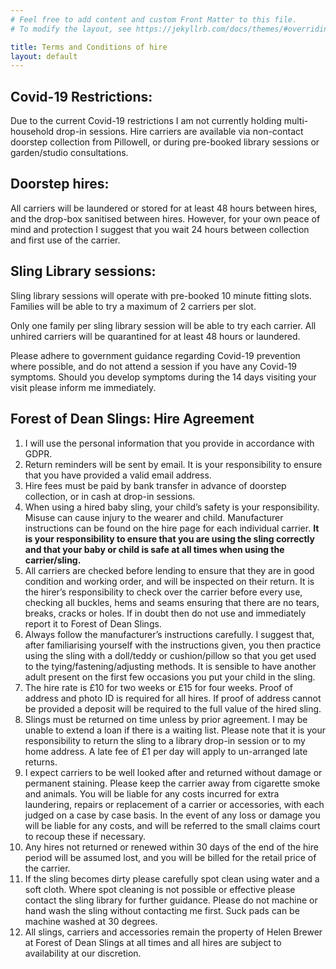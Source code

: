 ```yaml
---
# Feel free to add content and custom Front Matter to this file.
# To modify the layout, see https://jekyllrb.com/docs/themes/#overriding-theme-defaults

title: Terms and Conditions of hire
layout: default
---
```


<div class="container container--narrow prose">
  <h2>Covid-19 Restrictions:</h2>
  <p>Due to the current Covid-19 restrictions I am not currently holding multi-household drop-in sessions. Hire carriers are available via non-contact doorstep collection from Pillowell, or during pre-booked library sessions or garden/studio consultations.</p>
  <h2>Doorstep hires:</h2>
  <p>All carriers will be laundered or stored for at least 48 hours between hires, and the drop-box sanitised between hires. However, for your own peace of mind and protection I suggest that you wait 24 hours between collection and first use of the carrier.</p>
  <h2>Sling Library sessions:</h2>
  <p>Sling library sessions will operate with pre-booked 10 minute fitting slots. Families will be able to try a maximum of 2 carriers per slot.</p>
  <p>Only one family per sling library session will be able to try each carrier. All unhired carriers will be quarantined for at least 48 hours or laundered.</p>
  <p>Please adhere to government guidance regarding Covid-19 prevention where possible, and do not attend a session if you have any Covid-19 symptoms. Should you develop symptoms during the 14 days visiting your visit please inform me immediately.</p>

  <h2>Forest of Dean Slings: Hire Agreement</h2>
  <ol>
    <li>I will use the personal information that you provide in accordance with GDPR.</li>
    <li>Return reminders will be sent by email. It is your responsibility to ensure that you have provided a valid email address.</li>
    <li>Hire fees must be paid by bank transfer in advance of doorstep collection, or in cash at drop-in sessions.</li>
    <li>When using a hired baby sling, your child’s safety is your responsibility. Misuse can cause injury to the wearer and child. Manufacturer instructions can be found on the hire page for each individual carrier. <strong>It is your responsibility to ensure that you are using the sling correctly and that your baby or child is safe at all times when using the carrier/sling.</strong></li>
    <li>All carriers are checked before lending to ensure that they are in good condition and working order, and will be inspected on their return. It is the hirer’s responsibility to check over the carrier before every use, checking all buckles, hems and seams ensuring that there are no tears, breaks, cracks or holes. If in doubt then do not use and immediately report it to Forest of Dean Slings.</li>
    <li>Always follow the manufacturer’s instructions carefully. I suggest that, after familiarising yourself with the instructions given, you then practice using the sling with a doll/teddy or cushion/pillow so that you get used to the tying/fastening/adjusting methods. It is sensible to have another adult present on the first few occasions you put your child in the sling.</li>
    <li>The hire rate is £10 for two weeks or £15 for four weeks. Proof of address and photo ID is required for all hires. If proof of address cannot be provided a deposit will be required to the full value of the hired sling.</li>
    <li>Slings must be returned on time unless by prior agreement. I may be unable to extend a loan if there is a waiting list. Please note that it is your responsibility to return the sling to a library drop-in session or to my home address.  A late fee of £1 per day will apply to un-arranged late returns.</li>
    <li>I expect carriers to be well looked after and returned without damage or permanent staining. Please keep the carrier away from cigarette smoke and animals. You will be liable for any costs incurred for extra laundering, repairs or replacement of a carrier or accessories, with each judged on a case by case basis. In the event of any loss or damage you will be liable for any costs, and will be referred to the small claims court to recoup these if necessary.</li>
    <li>Any hires not returned or renewed within 30 days of the end of the hire period will be assumed lost, and you will be billed for the retail price of the carrier.</li>
    <li>If the sling becomes dirty please carefully spot clean using water and a soft cloth. Where spot cleaning is not possible or effective please contact the sling library for further guidance. Please do not machine or hand wash the sling without contacting me first. Suck pads can be machine washed at 30 degrees.</li>
    <li>All slings, carriers and accessories remain the property of Helen Brewer at Forest of Dean Slings at all times and all hires are subject to availability at our discretion.</li>
  </ol>
</div>
